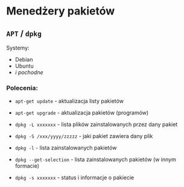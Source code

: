 # Menedżery pakietów

## `APT` / `dpkg`

Systemy:
- Debian
- Ubuntu
- *i pochodne*

### Polecenia:

- `apt-get update` - aktualizacja listy pakietów
- `apt-get upgrade` - aktualizacja pakietów (programów)

- `dpkg -L xxxxxxx` - lista plików zainstalowanych przez dany pakiet
- `dpkg -S /xxx/yyyy/zzzzz` - jaki pakiet zawiera dany plik

- `dpkg -l` - lista zainstalowanych pakietów
- `dpkg --get-selection` - lista zainstalowanych pakietów (w innym formacie)

- `dpkg -s xxxxxxx` - status i informacje o pakiecie


